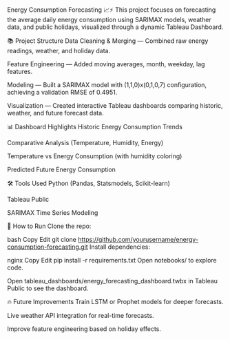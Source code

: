 Energy Consumption Forecasting 📈⚡
This project focuses on forecasting the average daily energy consumption using SARIMAX models, weather data, and public holidays, visualized through a dynamic Tableau Dashboard.

📚 Project Structure
Data Cleaning & Merging — Combined raw energy readings, weather, and holiday data.

Feature Engineering — Added moving averages, month, weekday, lag features.

Modeling — Built a SARIMAX model with (1,1,0)x(0,1,0,7) configuration, achieving a validation RMSE of 0.4951.

Visualization — Created interactive Tableau dashboards comparing historic, weather, and future forecast data.

📊 Dashboard Highlights
Historic Energy Consumption Trends

Comparative Analysis (Temperature, Humidity, Energy)

Temperature vs Energy Consumption (with humidity coloring)

Predicted Future Energy Consumption

🛠️ Tools Used
Python (Pandas, Statsmodels, Scikit-learn)

Tableau Public

SARIMAX Time Series Modeling

📁 How to Run
Clone the repo:

bash
Copy
Edit
git clone https://github.com/yourusername/energy-consumption-forecasting.git
Install dependencies:

nginx
Copy
Edit
pip install -r requirements.txt
Open notebooks/ to explore code.

Open tableau_dashboards/energy_forecasting_dashboard.twbx in Tableau Public to see the dashboard.

🔥 Future Improvements
Train LSTM or Prophet models for deeper forecasts.

Live weather API integration for real-time forecasts.

Improve feature engineering based on holiday effects.

